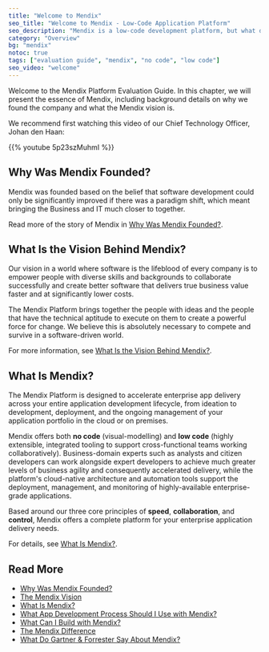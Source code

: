 ```yaml
---
title: "Welcome to Mendix"
seo_title: "Welcome to Mendix - Low-Code Application Platform"
seo_description: "Mendix is a low-code development platform, but what does that mean? Learn more about why Mendix was founded & our core values from this guide."
category: "Overview"
bg: "mendix"
notoc: true
tags: ["evaluation guide", "mendix", "no code", "low code"]
seo_video: "welcome"
---
```


Welcome to the Mendix Platform Evaluation Guide. In this chapter, we will present the essence of Mendix, including background details on why we found the company and what the Mendix vision is.

We recommend first watching this video of our Chief Technology Officer, Johan den Haan:

{{% youtube 5p23szMuhmI %}}

## Why Was Mendix Founded?

Mendix was founded based on the belief that software development could only be significantly improved if there was a paradigm shift, which meant bringing the Business and IT much closer to together.

Read more of the story of Mendix in [Why Was Mendix Founded?](why-founded).

## What Is the Vision Behind Mendix?

Our vision in a world where software is the lifeblood of every company is to empower people with diverse skills and backgrounds to collaborate successfully and create better software that delivers true business value faster and at significantly lower costs.

The Mendix Platform brings together the people with ideas and the people that have the technical aptitude to execute on them to create a powerful force for change. We believe this is absolutely necessary to compete and survive in a software-driven world.

For more information, see [What Is the Vision Behind Mendix?](mendix-vision).

## What Is Mendix?

The Mendix Platform is designed to accelerate enterprise app delivery across your entire application development lifecycle, from ideation to development, deployment, and the ongoing management of your application portfolio in the cloud or on premises.

Mendix offers both **no code** (visual-modelling) and **low code** (highly extensible, integrated tooling to support cross-functional teams working collaboratively). Business-domain experts such as analysts and citizen developers can work alongside expert developers to achieve much greater levels of business agility and consequently accelerated delivery, while the platform's cloud-native architecture and automation tools support the deployment, management, and monitoring of highly-available enterprise-grade applications.

Based around our three core principles of **speed**, **collaboration**, and **control**, Mendix offers a complete platform for your enterprise application delivery needs.

For details, see  [What Is Mendix?](what-is-mendix).

## Read More

* [Why Was Mendix Founded?](why-founded)
* [The Mendix Vision](mendix-vision)
* [What Is Mendix?](what-is-mendix)
* [What App Development Process Should I Use with Mendix?](dev-process)
* [What Can I Build with Mendix?](what-can-i-build)
* [The Mendix Difference](mendix-difference)
* [What Do Gartner & Forrester Say About Mendix?](gartner-forrester-mendix)
